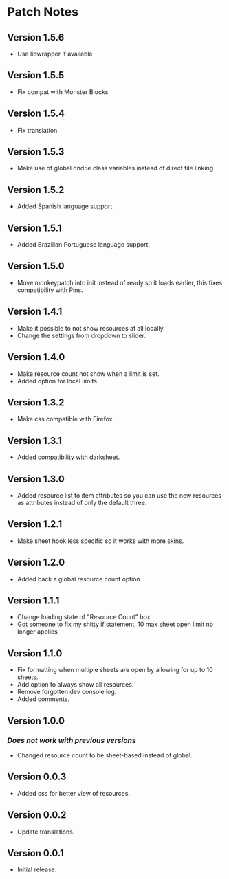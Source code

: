 # Patch Notes

## Version 1.5.6

* Use libwrapper if available

## Version 1.5.5

* Fix compat with Monster Blocks

## Version 1.5.4

* Fix translation

## Version 1.5.3

* Make use of global dnd5e class variables instead of direct file linking

## Version 1.5.2

* Added Spanish language support.

## Version 1.5.1

* Added Brazilian Portuguese language support.

## Version 1.5.0

* Move monkeypatch into init instead of ready so it loads earlier, this fixes compatibility with Pins.

## Version 1.4.1

* Make it possible to not show resources at all locally.
* Change the settings from dropdown to slider.

## Version 1.4.0

* Make resource count not show when a limit is set.
* Added option for local limits.

## Version 1.3.2

* Make css compatible with Firefox.

## Version 1.3.1

* Added compatibility with darksheet.

## Version 1.3.0

* Added resource list to item attributes so you can use the new resources as attributes instead of only the default three.

## Version 1.2.1

* Make sheet hook less specific so it works with more skins.

## Version 1.2.0

* Added back a global resource count option.

## Version 1.1.1

* Change loading state of "Resource Count" box.
* Got someone to fix my shitty if statement, 10 max sheet open limit no longer applies

## Version 1.1.0

* Fix formatting when multiple sheets are open by allowing for up to 10 sheets.
* Add option to always show all resources.
* Remove forgotten dev console log.
* Added comments.

## Version 1.0.0

### ***Does not work with previous versions***

* Changed resource count to be sheet-based instead of global.

## Version 0.0.3

* Added css for better view of resources.

## Version 0.0.2

* Update translations.

## Version 0.0.1

* Initial release.
